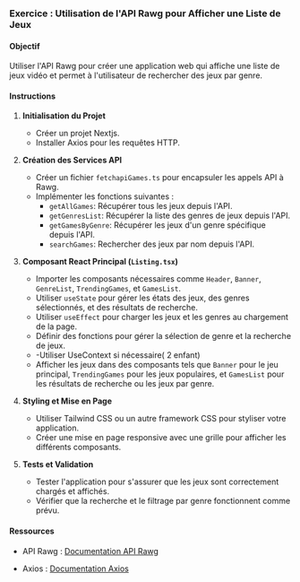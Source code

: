### Exercice : Utilisation de l'API Rawg pour Afficher une Liste de Jeux

#### Objectif

Utiliser l'API Rawg pour créer une application web qui affiche une liste de jeux vidéo et permet à l'utilisateur de rechercher des jeux par genre.

#### Instructions

1. **Initialisation du Projet**

   - Créer un projet Nextjs.
   - Installer Axios pour les requêtes HTTP.

2. **Création des Services API**

   - Créer un fichier `fetchapiGames.ts` pour encapsuler les appels API à Rawg.
   - Implémenter les fonctions suivantes :
     - `getAllGames`: Récupérer tous les jeux depuis l'API.
     - `getGenresList`: Récupérer la liste des genres de jeux depuis l'API.
     - `getGamesByGenre`: Récupérer les jeux d'un genre spécifique depuis l'API.
     - `searchGames`: Rechercher des jeux par nom depuis l'API.

3. **Composant React Principal (`Listing.tsx`)**

   - Importer les composants nécessaires comme `Header`, `Banner`, `GenreList`, `TrendingGames`, et `GamesList`.
   - Utiliser `useState` pour gérer les états des jeux, des genres sélectionnés, et des résultats de recherche.
   - Utiliser `useEffect` pour charger les jeux et les genres au chargement de la page.
   - Définir des fonctions pour gérer la sélection de genre et la recherche de jeux.
   - -Utiliser UseContext si nécessaire( 2 enfant)
   - Afficher les jeux dans des composants tels que `Banner` pour le jeu principal, `TrendingGames` pour les jeux populaires, et `GamesList` pour les résultats de recherche ou les jeux par genre.

4. **Styling et Mise en Page**

   - Utiliser Tailwind CSS ou un autre framework CSS pour styliser votre application.
   - Créer une mise en page responsive avec une grille pour afficher les différents composants.

5. **Tests et Validation**
   - Tester l'application pour s'assurer que les jeux sont correctement chargés et affichés.
   - Vérifier que la recherche et le filtrage par genre fonctionnent comme prévu.

#### Ressources

- API Rawg : [Documentation API Rawg](https://api.rawg.io/docs/)

- Axios : [Documentation Axios](https://axios-http.com/docs/intro)